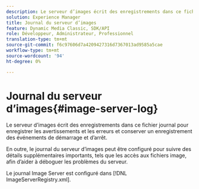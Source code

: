 ```yaml
---
description: Le serveur d’images écrit des enregistrements dans ce fichier journal pour enregistrer les avertissements et les erreurs et conserver un enregistrement des événements de démarrage et d’arrêt.
solution: Experience Manager
title: Journal du serveur d’images
feature: Dynamic Media Classic, SDK/API
role: Développeur, Administrateur, Professionnel
translation-type: tm+mt
source-git-commit: f6c97606d7a4209427316d7367013ad9585a5cae
workflow-type: tm+mt
source-wordcount: '94'
ht-degree: 0%

---
```



# Journal du serveur d’images{#image-server-log}

Le serveur d’images écrit des enregistrements dans ce fichier journal pour enregistrer les avertissements et les erreurs et conserver un enregistrement des événements de démarrage et d’arrêt.

En outre, le journal du serveur d’images peut être configuré pour suivre des détails supplémentaires importants, tels que les accès aux fichiers image, afin d’aider à déboguer les problèmes du serveur.

Le journal Image Server est configuré dans [!DNL ImageServerRegistry.xml].
